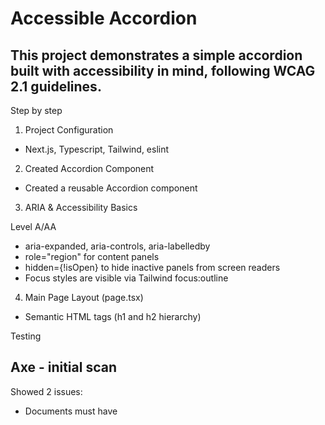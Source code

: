 # Accessible Accordion

## This project demonstrates a simple accordion built with accessibility in mind, following WCAG 2.1 guidelines.
        
Step by step
1. Project Configuration

- Next.js, Typescript, Tailwind, eslint

2. Created Accordion Component

- Created a reusable Accordion component

3. ARIA & Accessibility Basics

Level A/AA

- aria-expanded, aria-controls, aria-labelledby
- role="region" for content panels
- hidden={!isOpen} to hide inactive panels from screen readers
- Focus styles are visible via Tailwind focus:outline

4. Main Page Layout (page.tsx)

- Semantic HTML tags (h1 and h2 hierarchy)

Testing
## Axe - initial scan
Showed 2 issues:

- Documents must have <title> element to aid in navigation
Fix: added a title to the <html> tag.

- Links must be distinguishable without relying on color
Fix 1: Used a darker blue for the <footer>'s <a> tag.
Fix 2: Added an underline